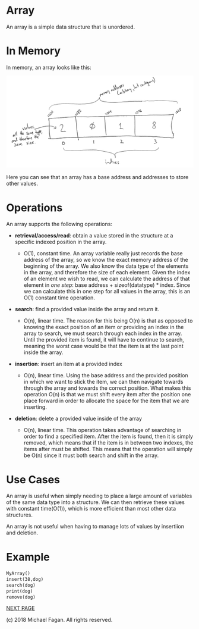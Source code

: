 # Array

An array is a simple data structure that is unordered.

# In Memory

In memory, an array looks like this:

![Image of Array in Memory](images/array_memory.png)

Here you can see that an array has a base address and addresses to store other values.

# Operations

An array supports the following operations:

* **retrieval/access/read**: obtain a value stored in the structure at a specific indexed position in the array.
  * O(1), constant time. An array variable really just records the base address of the array, so we know the exact memory address of the beginning of the array. We also know the data type of the elements in the array, and therefore the size of each element. Given the index of an element we wish to read, we can calculate the address of that element in *one step*: base address + sizeof(datatype) * index. Since we can calculate this in one step for all values in the array, this is an O(1) constant time operation.

* **search**: find a provided value inside the array and return it.
  * O(n), linear time. The reason for this being O(n) is that as opposed to knowing the exact position of an item or providing an index in the array to search, we must search through each index in the array. Until the provided item is found, it will have to continue to search, meaning the worst case would be that the item is at the last point inside the array.

* **insertion**: insert an item at a provided index
  * O(n), linear time. Using the base address and the provided position in which we want to stick the item, we can then navigate towards through the array and towards the correct position. What makes this operation O(n) is that we must shift every item after the position one place forward in order to allocate the space for the item that we are inserting.

* **deletion**: delete a provided value inside of the array
  * O(n), linear time. This operation takes advantage of searching in order to find a specified item. After the item is found, then it is simply removed, which means that if the item is in between two indexes, the items after must be shifted. This means that the operation will simply be O(n) since it must both search and shift in the array.
  
# Use Cases

An array is useful when simply needing to place a large amount of variables of the same data type into a structure. We can then retrieve these values with constant time(O(1)), which is more efficient than most other data structures.

An array is not useful when having to manage lots of values by insertiion and deletion.

# Example

~~~
MyArray()
insert(38,dog)
search(dog)
print(dog)
remove(dog)
~~~

[NEXT PAGE](stack.md)

(c) 2018 Michael Fagan. All rights reserved.
